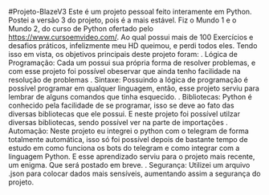 #Projeto-BlazeV3
Este é um projeto pessoal feito interamente em Python.
Postei a versão 3 do projeto, pois é a mais estável.
Fiz o Mundo 1 e o Mundo 2, do curso de Python ofertado pelo https://www.cursoemvideo.com/. 
Ao qual possui mais de 100 Exercícios e desafios práticos, infelizmente meu HD queimou, e perdi todos eles.
Tendo isso em vista, os objetivos principais deste projeto foram:
  . Lógica de Programação: Cada um possui sua própria forma de resolver problemas, e com esse projeto foi possível obeservar que ainda tenho facilidade na resolução de problemas
  . Sintaxe: Possuindo a lógica de programação é possível programar em qualquer linguagem, então, esse projeto serviu para lembrar de alguns comandos que tinha esquecido.
  . Bibliotecas: Python é conhecido pela facilidade de se programar, isso se deve ao fato das diversas bibliotecas que ele possui. 
   E neste projeto foi possível utilzar diversas bibliotecas, sendo possível ver na parte de importações
   . Automação: Neste projeto eu integrei o python com o telegram de forma totalmente automática, 
   isso só foi possível depois de bastante tempo de estudo em como funciona os bots do telegram e como integrar com a linguagem Python.
   E esse aprendizado serviu para o projeto mais recente, um enigma. Que será postado em breve.
   . Segurança: Utilizei um arquivo .json para colocar dados mais sensíveis, aumentando assim a segurança do projeto.
